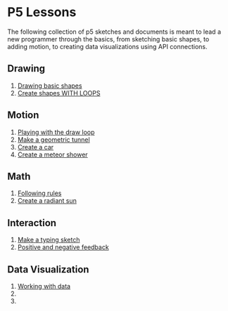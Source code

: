 # P5 Lessons

The following collection of p5 sketches and documents is meant to lead a new programmer through the basics, from sketching basic shapes, to adding motion, to creating data visualizations using API connections. 

## Drawing

1. [Drawing basic shapes]()
2. [Create shapes WITH LOOPS]()

## Motion

1. [Playing with the draw loop]()
2. [Make a geometric tunnel]()
3. [Create a car]()
4. [Create a meteor shower]()

## Math

1. [Following rules]()
2. [Create a radiant sun]()

## Interaction

1. [Make a typing sketch]()
2. [Positive and negative feedback]()

## Data Visualization

1. [Working with data]()
2. []()
3. []()


